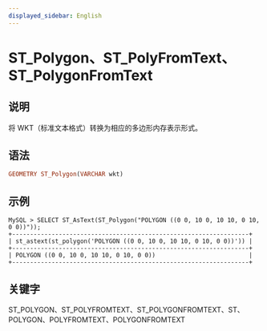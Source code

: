 ```yaml
---
displayed_sidebar: English
---
```


# ST_Polygon、ST_PolyFromText、ST_PolygonFromText

## 说明

将 WKT（标准文本格式）转换为相应的多边形内存表示形式。

## 语法

```Haskell
GEOMETRY ST_Polygon(VARCHAR wkt)
```

## 示例

```Plain
MySQL > SELECT ST_AsText(ST_Polygon("POLYGON ((0 0, 10 0, 10 10, 0 10, 0 0))"));
+------------------------------------------------------------------+
| st_astext(st_polygon('POLYGON ((0 0, 10 0, 10 10, 0 10, 0 0))')) |
+------------------------------------------------------------------+
| POLYGON ((0 0, 10 0, 10 10, 0 10, 0 0))                          |
+------------------------------------------------------------------+
```

## 关键字

ST_POLYGON、ST_POLYFROMTEXT、ST_POLYGONFROMTEXT、ST、POLYGON、POLYFROMTEXT、POLYGONFROMTEXT
